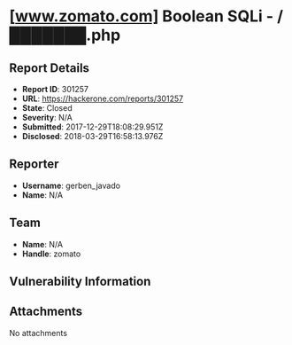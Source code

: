 # [www.zomato.com] Boolean SQLi - /███████.php

## Report Details
- **Report ID**: 301257
- **URL**: https://hackerone.com/reports/301257
- **State**: Closed
- **Severity**: N/A
- **Submitted**: 2017-12-29T18:08:29.951Z
- **Disclosed**: 2018-03-29T16:58:13.976Z

## Reporter
- **Username**: gerben_javado
- **Name**: N/A

## Team
- **Name**: N/A
- **Handle**: zomato

## Vulnerability Information


## Attachments
No attachments
